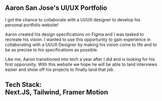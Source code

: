 ## Aaron San Jose's UI/UX Portfolio
<p> I got the chance to collaborate with a UI/UX designer to develop his personal portfolio website!</p>
<p>Aaron created his design specifications on Figma and I was tasked to recreate his vision. I wanted to use this opportunity to gain experience in collaborating with a UI/UX Designer by making his vision come to life and to be as precise to his specifications as possible.</p>
<p>Like me, Aaron transitioned into tech a year after I did and is looking for his first opporunity. With this website we hope he will be able to land interviews easier and show off his projects to finally land that job. </p>

<h2> Tech Stack: 
<br> Next.JS, Tailwind, Framer Motion </h2>

